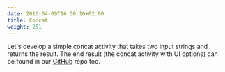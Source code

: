 ```yaml
---
date: 2016-04-09T16:50:16+02:00
title: Concat
weight: 251
---
```


Let's develop a simple concat activity that takes two input strings and returns the result. The end result (the concat activity with UI options) can be found in our [GitHub](https://github.com/TIBCOSoftware/tci-flogo/tree/master/examples/TIBCO) repo too.